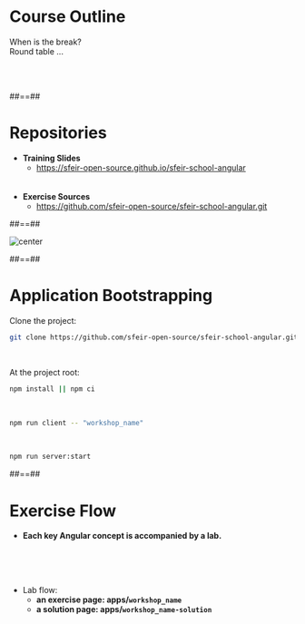 # Course Outline

<p class="full-center"> 
When is the break? <br/>
Round table ...
</p>
<br/><br/>

##==##

# Repositories

- <b>Training Slides</b>
  - https://sfeir-open-source.github.io/sfeir-school-angular<br/><br/><br/>
- <b>Exercise Sources</b>
  - https://github.com/sfeir-open-source/sfeir-school-angular.git

##==##

![center](assets/images/school/basics/sfeir_people.png)

##==##

<!-- .slide: class="sfeir-basic-slide" -->

# Application Bootstrapping

Clone the project:

```bash
git clone https://github.com/sfeir-open-source/sfeir-school-angular.git
```

<br/>

At the project root:

```bash
npm install || npm ci
```

<br/>

```bash
npm run client -- "workshop_name"
```

<br/>

```bash
npm run server:start
```

##==##

# Exercise Flow

- **Each key Angular concept is accompanied by a lab.**

<br/><br/><br/>

- Lab flow:
  - **an exercise page: apps/`workshop_name`**
  - **a solution page: apps/`workshop_name-solution`**
